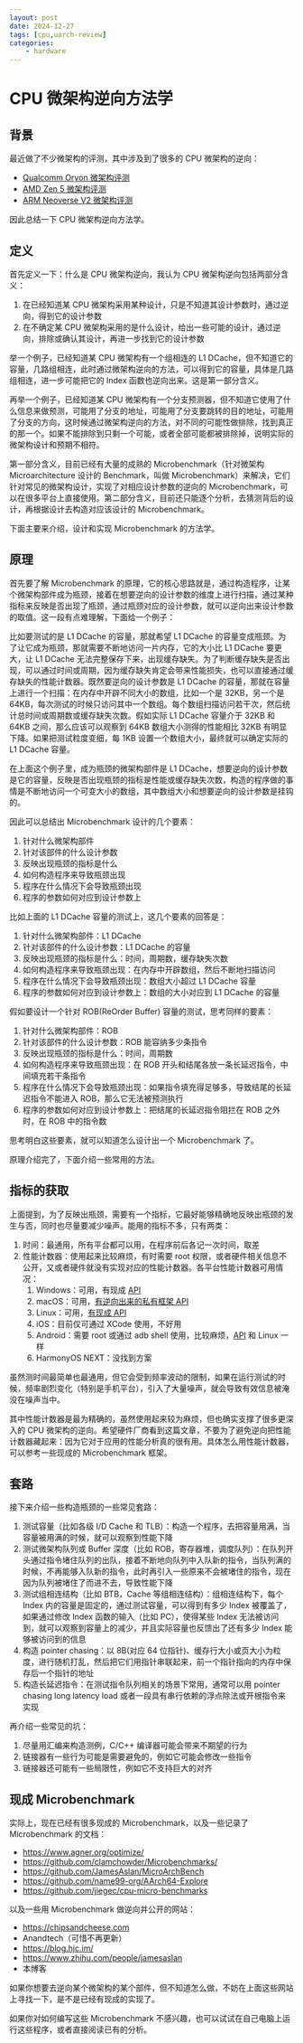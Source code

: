 ```yaml
---
layout: post
date: 2024-12-27
tags: [cpu,uarch-review]
categories:
    - hardware
---
```


# CPU 微架构逆向方法学

## 背景

最近做了不少微架构的评测，其中涉及到了很多的 CPU 微架构的逆向：

- [Qualcomm Oryon 微架构评测](./qualcomm_oryon.md)
- [AMD Zen 5 微架构评测](./amd_zen5.md)
- [ARM Neoverse V2 微架构评测](./arm_neoverse_v2.md)

因此总结一下 CPU 微架构逆向方法学。

<!-- more -->

## 定义

首先定义一下：什么是 CPU 微架构逆向，我认为 CPU 微架构逆向包括两部分含义：

1. 在已经知道某 CPU 微架构采用某种设计，只是不知道其设计参数时，通过逆向，得到它的设计参数
2. 在不确定某 CPU 微架构采用的是什么设计，给出一些可能的设计，通过逆向，排除或确认其设计，再进一步找到它的设计参数

举一个例子，已经知道某 CPU 微架构有一个组相连的 L1 DCache，但不知道它的容量，几路组相连，此时通过微架构逆向的方法，可以得到它的容量，具体是几路组相连，进一步可能把它的 Index 函数也逆向出来。这是第一部分含义。

再举一个例子，已经知道某 CPU 微架构有一个分支预测器，但不知道它使用了什么信息来做预测，可能用了分支的地址，可能用了分支要跳转的目的地址，可能用了分支的方向，这时候通过微架构逆向的方法，对不同的可能性做排除，找到真正的那一个。如果不能排除到只剩一个可能，或者全部可能都被排除掉，说明实际的微架构设计和预期不相符。

第一部分含义，目前已经有大量的成熟的 Microbenchmark（针对微架构 Microarchitecture 设计的 Benchmark，叫做 Microbenchmark）来解决，它们针对常见的微架构设计，实现了对相应设计参数的逆向的 Microbenchmark，可以在很多平台上直接使用。第二部分含义，目前还只能逐个分析，去猜测背后的设计，再根据设计去构造对应该设计的 Microbenchmark。

下面主要来介绍，设计和实现 Microbenchmark 的方法学。

## 原理

首先要了解 Microbenchmark 的原理，它的核心思路就是，通过构造程序，让某个微架构部件成为瓶颈，接着在想要逆向的设计参数的维度上进行扫描，通过某种指标来反映是否出现了瓶颈，通过瓶颈对应的设计参数，就可以逆向出来设计参数的取值。这一段有点难理解，下面给一个例子：

比如要测试的是 L1 DCache 的容量，那就希望 L1 DCache 的容量变成瓶颈。为了让它成为瓶颈，那就需要不断地访问一片内存，它的大小比 L1 DCache 要更大，让 L1 DCache 无法完整保存下来，出现缓存缺失。为了判断缓存缺失是否出现，可以通过时间或周期，因为缓存缺失肯定会带来性能损失，也可以直接通过缓存缺失的性能计数器。既然要逆向的设计参数是 L1 DCache 的容量，那就在容量上进行一个扫描：在内存中开辟不同大小的数组，比如一个是 32KB，另一个是 64KB，每次测试的时候只访问其中一个数组。每个数组扫描访问若干次，然后统计总时间或周期数或缓存缺失次数。假如实际 L1 DCache 容量介于 32KB 和 64KB 之间，那么应该可以观察到 64KB 数组大小测得的性能相比 32KB 有明显下降。如果把测试粒度变细，每 1KB 设置一个数组大小，最终就可以确定实际的 L1 DCache 容量。

在上面这个例子里，成为瓶颈的微架构部件是 L1 DCache，想要逆向的设计参数是它的容量，反映是否出现瓶颈的指标是性能或缓存缺失次数，构造的程序做的事情是不断地访问一个可变大小的数组，其中数组大小和想要逆向的设计参数是挂钩的。

因此可以总结出 Microbenchmark 设计的几个要素：

1. 针对什么微架构部件
2. 针对该部件的什么设计参数
3. 反映出现瓶颈的指标是什么
4. 如何构造程序来导致瓶颈出现
5. 程序在什么情况下会导致瓶颈出现
6. 程序的参数如何对应到设计参数上

比如上面的 L1 DCache 容量的测试上，这几个要素的回答是：

1. 针对什么微架构部件：L1 DCache
2. 针对该部件的什么设计参数：L1 DCache 的容量
3. 反映出现瓶颈的指标是什么：时间，周期数，缓存缺失次数
4. 如何构造程序来导致瓶颈出现：在内存中开辟数组，然后不断地扫描访问
5. 程序在什么情况下会导致瓶颈出现：数组大小超过 L1 DCache 容量
6. 程序的参数如何对应到设计参数上：数组的大小对应到 L1 DCache 的容量

假如要设计一个针对 ROB(ReOrder Buffer) 容量的测试，思考同样的要素：

1. 针对什么微架构部件：ROB
2. 针对该部件的什么设计参数：ROB 能容纳多少条指令
3. 反映出现瓶颈的指标是什么：时间，周期数
4. 如何构造程序来导致瓶颈出现：在 ROB 开头和结尾各放一条长延迟指令，中间填充若干条指令
5. 程序在什么情况下会导致瓶颈出现：如果指令填充得足够多，导致结尾的长延迟指令不能进入 ROB，那么它无法被预测执行
6. 程序的参数如何对应到设计参数上：把结尾的长延迟指令阻拦在 ROB 之外时，在 ROB 中的指令数

思考明白这些要素，就可以知道怎么设计出一个 Microbenchmark 了。

原理介绍完了，下面介绍一些常用的方法。

## 指标的获取

上面提到，为了反映出瓶颈，需要有一个指标，它最好能够精确地反映出瓶颈的发生与否，同时也尽量要减少噪声。能用的指标不多，只有两类：

1. 时间：最通用，所有平台都可以用，在程序前后各记一次时间，取差
2. 性能计数器：使用起来比较麻烦，有时需要 root 权限，或者硬件相关信息不公开，又或者硬件就没有实现对应的性能计数器。各平台性能计数器可用情况：
    1. Windows：可用，有现成 [API](https://learn.microsoft.com/en-us/windows/win32/perfctrs/performance-counters-portal)
    2. macOS：可用，[有逆向出来的私有框架 API](https://gist.github.com/ibireme/173517c208c7dc333ba962c1f0d67d12)
    3. Linux：可用，[有现成 API](https://man7.org/linux/man-pages/man2/perf_event_open.2.html)
    4. iOS：目前仅可通过 XCode 使用，不好用
    5. Android：需要 root 或通过 adb shell 使用，比较麻烦，[API](https://man7.org/linux/man-pages/man2/perf_event_open.2.html) 和 Linux 一样
    6. HarmonyOS NEXT：没找到方案

虽然测时间最简单也最通用，但它会受到频率波动的限制，如果在运行测试的时候，频率剧烈变化（特别是手机平台），引入了大量噪声，就会导致有效信息被淹没在噪声当中。

其中性能计数器是最为精确的，虽然使用起来较为麻烦，但也确实支撑了很多更深入的 CPU 微架构的逆向。希望硬件厂商看到这篇文章，不要为了避免逆向把性能计数器藏起来：因为它对于应用的性能分析真的很有用。具体怎么用性能计数器，可以参考一些现成的 Microbenchmark 框架。

## 套路

接下来介绍一些构造瓶颈的一些常见套路：

1. 测试容量（比如各级 I/D Cache 和 TLB）：构造一个程序，去把容量用满，当容量被用满的时候，就可以观察到性能下降
2. 测试微架构队列或 Buffer 深度（比如 ROB，寄存器堆，调度队列）：在队列开头通过指令堵住队列的出队，接着不断地向队列中入队新的指令，当队列满的时候，不再能够入队新的指令，此时再引入一些原来不会被堵住的指令，现在因为队列被堵住了而进不去，导致性能下降
3. 测试组相连结构（比如 BTB，Cache 等组相连结构）：组相连结构下，每个 Index 内的容量是固定的，通过测试容量，可以得到有多少 Index 被覆盖了，如果通过修改 Index 函数的输入（比如 PC），使得某些 Index 无法被访问到，就可以观察到容量上的减少，并且实际容量也反馈出了还有多少 Index 能够被访问到的信息
4. 构造 pointer chasing：以 8B(对应 64 位指针)、缓存行大小或页大小为粒度，进行随机打乱，然后把它们用指针串联起来，前一个指针指向的内存中保存后一个指针的地址
5. 构造长延迟指令：在测试指令队列相关的场景下常用，通常可以用 pointer chasing long latency load 或者一段具有串行依赖的浮点除法或开根指令来实现

再介绍一些常见的坑：

1. 尽量用汇编来构造测例，C/C++ 编译器可能会带来不期望的行为
2. 链接器有一些行为可能是需要避免的，例如它可能会修改一些指令
3. 链接器还可能有一些局限性，例如它不支持巨大的对齐

## 现成 Microbenchmark

实际上，现在已经有很多现成的 Microbenchmark，以及一些记录了 Microbenchmark 的文档：

- https://www.agner.org/optimize/
- https://github.com/clamchowder/Microbenchmarks/
- https://github.com/JamesAslan/MicroArchBench
- https://github.com/name99-org/AArch64-Explore
- https://github.com/jiegec/cpu-micro-benchmarks

以及一些用 Microbenchmark 做逆向并公开的网站：

- https://chipsandcheese.com
- Anandtech（可惜不再更新）
- https://blog.hjc.im/
- https://www.zhihu.com/people/jamesaslan
- 本博客

如果你想要去逆向某个微架构的某个部件，但不知道怎么做，不妨在上面这些网站上寻找一下，是不是已经有现成的实现了。

如果你对如何编写这些 Microbenchmark 不感兴趣，也可以试试在自己电脑上运行这些程序，或者直接阅读已有的分析。
